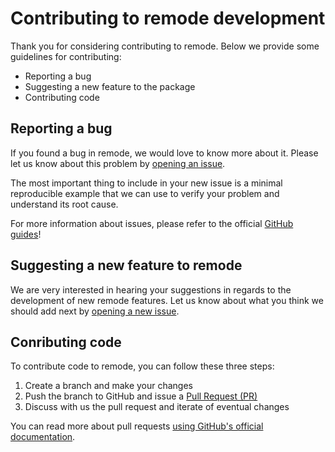# Contributing to remode development

Thank you for considering contributing to remode. Below we provide some guidelines for contributing:

* Reporting a bug
* Suggesting a new feature to the package
* Contributing code

## Reporting a bug

If you found a bug in remode, we would love to know more about it. Please let us know about this problem by [opening an issue](https://github.com/sodascience/remode/issues/new/choose).

The most important thing to include in your new issue is a minimal reproducible example that we can use to verify your problem and understand its root cause.

For more information about issues, please refer to the official [GitHub guides](https://guides.github.com/features/issues)!

## Suggesting a new feature to remode

We are very interested in hearing your suggestions in regards to the development of new remode features. Let us know about what you think we should add next by [opening a new issue](https://github.com/sodascience/remode/issues/new/choose).

## Conributing code

To contribute code to remode, you can follow these three steps:

1. Create a branch and make your changes
2. Push the branch to GitHub and issue a [Pull Request (PR)](https://github.com/sodascience/remode/compare)
3. Discuss with us the pull request and iterate of eventual changes

You can read more about pull requests [using GitHub's official documentation](https://docs.github.com/en/github/collaborating-with-pull-requests/proposing-changes-to-your-work-with-pull-requests/about-pull-requests).
